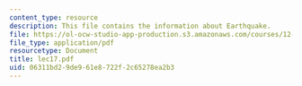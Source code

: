 ```yaml
---
content_type: resource
description: This file contains the information about Earthquake.
file: https://ol-ocw-studio-app-production.s3.amazonaws.com/courses/12-510-introduction-to-seismology-spring-2010/06311bd29de961e8722f2c65278ea2b3_lec17.pdf
file_type: application/pdf
resourcetype: Document
title: lec17.pdf
uid: 06311bd2-9de9-61e8-722f-2c65278ea2b3
---
```


